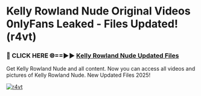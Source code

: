 # Kelly Rowland Nude Original Videos 0nlyFans Leaked - Files Updated! (r4vt)

<h3>🔴 CLICK HERE 🌐==►► <a href="https://tinyurl.com/5h6xmrr3" rel="nofollow">Kelly Rowland Nude Updated Files</a></h3>

Get Kelly Rowland Nude and all content. Now you can access all videos and pictures of Kelly Rowland Nude. New Updated Files 2025!

[![r4vt](https://i.imgur.com/KVD873Z.gif)](https://tinyurl.com/5h6xmrr3)
